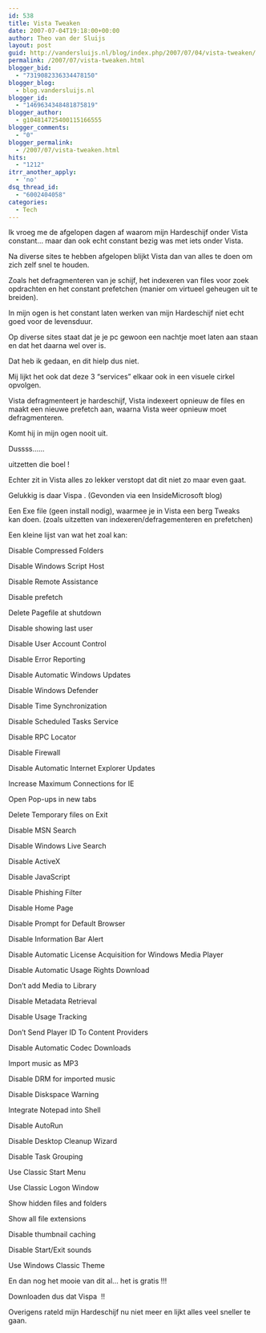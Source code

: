 ```yaml
---
id: 538
title: Vista Tweaken
date: 2007-07-04T19:18:00+00:00
author: Theo van der Sluijs
layout: post
guid: http://vandersluijs.nl/blog/index.php/2007/07/04/vista-tweaken/
permalink: /2007/07/vista-tweaken.html
blogger_bid:
  - "7319082336334478150"
blogger_blog:
  - blog.vandersluijs.nl
blogger_id:
  - "1469634348481875819"
blogger_author:
  - g104814725400115166555
blogger_comments:
  - "0"
blogger_permalink:
  - /2007/07/vista-tweaken.html
hits:
  - "1212"
itrr_another_apply:
  - 'no'
dsq_thread_id:
  - "6002404058"
categories:
  - Tech
---
```

Ik vroeg me de afgelopen dagen af waarom mijn Hardeschijf onder Vista constant… maar dan ook echt constant bezig was met iets onder Vista.

Na diverse sites te hebben afgelopen blijkt Vista dan van alles te doen om zich zelf snel te houden.

Zoals het defragmenteren van je schijf, het indexeren van files voor zoek opdrachten en het constant prefetchen (manier om virtueel geheugen uit te breiden).

In mijn ogen is het constant laten werken van mijn Hardeschijf niet echt goed voor de levensduur.

Op diverse sites staat dat je je pc gewoon een nachtje moet laten aan staan en dat het daarna wel over is.

Dat heb ik gedaan, en dit hielp dus niet.

Mij lijkt het ook dat deze 3 “services” elkaar ook in een visuele cirkel opvolgen.

Vista defragmenteert je hardeschijf, Vista indexeert opnieuw de files en maakt een nieuwe prefetch aan, waarna Vista weer opnieuw moet defragmenteren.

Komt hij in mijn ogen nooit uit.

Dussss…… 

uitzetten die boel !

Echter zit in Vista alles zo lekker verstopt dat dit niet zo maar even gaat.

Gelukkig is daar Vispa . (Gevonden via een InsideMicrosoft blog)

Een Exe file (geen install nodig), waarmee je in Vista een berg Tweaks  
kan doen. (zoals uitzetten van indexeren/defragementeren en prefetchen)

Een kleine lijst van wat het zoal kan:

Disable Compressed Folders 

Disable Windows Script Host 

Disable Remote Assistance 

Disable prefetch 

Delete Pagefile at shutdown 

Disable showing last user 

Disable User Account Control 

Disable Error Reporting 

Disable Automatic Windows Updates 

Disable Windows Defender 

Disable Time Synchronization 

Disable Scheduled Tasks Service 

Disable RPC Locator 

Disable Firewall 

Disable Automatic Internet Explorer Updates 

Increase Maximum Connections for IE 

Open Pop-ups in new tabs 

Delete Temporary files on Exit 

Disable MSN Search 

Disable Windows Live Search 

Disable ActiveX 

Disable JavaScript 

Disable Phishing Filter 

Disable Home Page 

Disable Prompt for Default Browser 

Disable Information Bar Alert 

Disable Automatic License Acquisition for Windows Media Player 

Disable Automatic Usage Rights Download 

Don’t add Media to Library 

Disable Metadata Retrieval 

Disable Usage Tracking 

Don’t Send Player ID To Content Providers 

Disable Automatic Codec Downloads 

Import music as MP3 

Disable DRM for imported music 

Disable Diskspace Warning 

Integrate Notepad into Shell 

Disable AutoRun 

Disable Desktop Cleanup Wizard 

Disable Task Grouping 

Use Classic Start Menu 

Use Classic Logon Window 

Show hidden files and folders 

Show all file extensions 

Disable thumbnail caching 

Disable Start/Exit sounds 

Use Windows Classic Theme 

En dan nog het mooie van dit al… het is gratis !!!

Downloaden dus dat Vispa  !!

Overigens rateld mijn Hardeschijf nu niet meer en lijkt alles veel sneller te gaan.